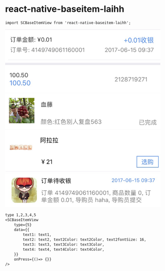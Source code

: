 # react-native-baseitem-laihh
``` 
import SCBaseItemView from 'react-native-baseitem-laihh';
``` 

![类型1](https://raw.githubusercontent.com/JusticeLai/react-native-baseitem-laihh/master/images/type1.png)  
![类型2](https://raw.githubusercontent.com/JusticeLai/react-native-baseitem-laihh/master/images/type2.png)  
![类型3](https://raw.githubusercontent.com/JusticeLai/react-native-baseitem-laihh/master/images/type3.png)  
![类型4](https://raw.githubusercontent.com/JusticeLai/react-native-baseitem-laihh/master/images/type4.png) 
![类型5](https://raw.githubusercontent.com/JusticeLai/react-native-baseitem-laihh/master/images/type5.png)  

``` 
type 1,2,3,4,5
<SCBaseItemView
    type={5}
    data={{
        text1: text1,
        text2: text2, text2Color: text2Color, text2fontSize: 16,
        text3: text3, text3Color: text3Color,
        text4: text4, text4Color: text4Color,
    }}
    onPress={()=> {}}
/>
 ``` 
